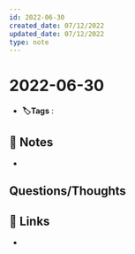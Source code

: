 ```yaml
---
id: 2022-06-30
created_date: 07/12/2022
updated_date: 07/12/2022
type: note
---
```


#  2022-06-30
- **🏷️Tags** :   
[ ](#anki-card)
## 📝 Notes
- 


## Questions/Thoughts


## 🔗 Links
- 